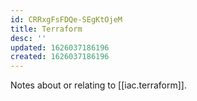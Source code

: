 ```yaml
---
id: CRRxgFsFDQe-SEgKtOjeM
title: Terraform
desc: ''
updated: 1626037186196
created: 1626037186196
---
```


Notes about or relating to [[iac.terraform]].
